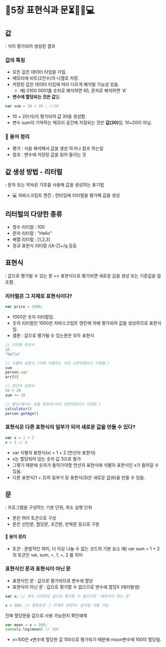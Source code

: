 # 📂5장 표현식과 문⏳👩‍💻💻
## 값
: 식이 평가되어 생성된 결과

### 값의 특징
- 모든 값은 데이터 타입을 가짐.
- 메모리에 비트(2진수)의 나열로 저장.
- 저장된 값은 데이터 타입에 따라 다르게 해석될 가능성 있음.
    - 예) 0100 0001를 숫자로 해석하면 65, 문자로 해석하면 'A'
- <b>변수에 할당되는 것은 값</b>임.

```js
var sum = 10 + 20 ; //30
```
  - 10 + 20(식)이 평가되어 값 30을 생성함.
  - 변수 sum이 기억하는 메모리 공간에 저장되는 것은 <b>값(30)</b>임. 10+20이 아님.

### 🔎 용어 정리
- 평가 : 식을 해석해서 값을 생성 하거나 참조 하는일
- 참조 : 변수에 저장된 값을 읽어 들이는 것

## 값 생성 방법 - 리터럴
: 문자 또는 약속된 기호를 사용해 값을 생성하는 표기법
- 💻 자바스크립트 엔진 : 런타임에 리터럴을 평가해 값을 생성
## 리터럴의 다양한 종류
- 정수 리터럴 : 100
- 문자 리터럴 : "Hello"
- 배열 리터럴 : [1,2,3]
- 정규 표현식 리터럴 /[A-Z]+/g
등등

## 표현식
: 값으로 평가될 수 있는 문
=> 표현식으로 평가되면 새로운 값을 생성 또는 기존값을 참조함.

### 리터럴은 그 자체로 표현식이다?
```js
var price = 1000;
```
- 1000은 숫자 리터럴임.
- 숫자 리터럴인 1000은 자바스크립트 엔진에 의해 평가되어 값을 생성하므로 표현식임.
- 결론 : 값으로 평가될 수 있는문은 모두 표현식
```js
// 리터럴 표현식
10
"Hello"

// 식별자 표현식 (아래 식별자는 이미 선언되었다고 가정함.)
sum
person.age
arr[0]

// 연산자 표현식
10 + 20
sum += 10

// 함수/메서드 호출 표현식(이미 선언되었다고 가정함.)
calculator()
person.getAge()
```
### 표현식은 다른 표현식의 일부가 되어 새로운 값을 만들 수 있다?
```js
var x = 1 + 2 
x + 3 // 6
```
- var 식별자 표현식(x) = 1 + 2 (연산자 표현식) 
- x는 할당되어 있는 숫자 값 3으로 평가
- 그렇기 때문에 숫자가 들어가야할 연산자 표현식에 식별자 표현식인 x가 들어갈 수 있음.
- 다른 표현식(1 + 2)의 일부가 된 표현식(3)은 새로운 값(6)을 만들 수 있음.

## 문
: 프로그램을 구성하는 기본 단위, 최소 실행 단위
- 문은 여러 토큰으로 구성
- 문은 선언문, 할당문, 조건문, 반복문 등으로 구분

#### 🔎 용어 정리
- 토큰 : 문법적인 의미, 더 이상 나눌 수 없는 코드의 기본 요소
  예) var sum = 1 + 2 의 토큰은 var, sum, =, 1, +, 2 를 의미

### 표현식인 문과 표현식이 아닌 문
- 표현식인 문 : 값으로 평가되므로 변수에 할당
- 표현식이 아닌 문 : 값으로 평가할 수 없으므로 변수에 할당X (에러발생)
```js
var x; // 변수 선언문은 값으로 평가할 수 없으므로 '표현식이 아닌 문'

x = 100; // 할당문은 그 자체로 표현식! 값처럼 사용 가능
```
진짜 할당문을 값으로 사용 가능한지 확인예제
```js
var moon = x = 100;
console.log(moon) // 100
```
- x=100은 x변수에 할당한 값 100으로 평가되기 때문에 moon변수에 100이 할당됨.
